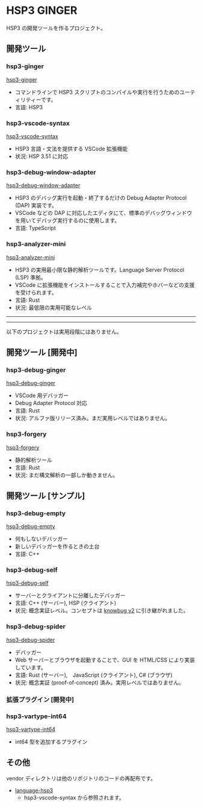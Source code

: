 # HSP3 GINGER

HSP3 の開発ツールを作るプロジェクト。

## 開発ツール

### hsp3-ginger

[hsp3-ginger](hsp3-ginger)

- コマンドラインで HSP3 スクリプトのコンパイルや実行を行うためのユーティリティーです。
- 言語: HSP3

### hsp3-vscode-syntax

[hsp3-vscode-syntax](hsp3-vscode-syntax)

- HSP3 言語・文法を提供する VSCode 拡張機能
- 状況: HSP 3.51 に対応

### hsp3-debug-window-adapter

[hsp3-debug-window-adapter](hsp3-debug-window-adapter)

- HSP3 のデバッグ実行を起動・終了するだけの Debug Adapter Protocol (DAP) 実装です。
- VSCode などの DAP に対応したエディタにて、標準のデバッグウィンドウを用いてデバッグ実行するのに使用します。
- 言語: TypeScript

### hsp3-analyzer-mini

[hsp3-analyzer-mini](hsp3-analyzer-mini)

- HSP3 の実用最小限な静的解析ツールです。Language Server Protocol (LSP) 準拠。
- VSCode に拡張機能をインストールすることで入力補完やホバーなどの支援を受けられます。
- 言語: Rust
- 状況: 最低限の実用可能なレベル

----
----

以下のプロジェクトは実用段階にはありません。

## 開発ツール [開発中]

### hsp3-debug-ginger

[hsp3-debug-ginger](hsp3-debug-ginger)

- VSCode 用デバッガー
- Debug Adapter Protocol 対応
- 言語: Rust
- 状況: アルファ版リリース済み。まだ実用レベルではありません。

### hsp3-forgery

[hsp3-forgery](hsp3-forgery)

- 静的解析ツール
- 言語: Rust
- 状況: まだ構文解析の一部しか動きません。

## 開発ツール [サンプル]

### hsp3-debug-empty

[hsp3-debug-empty](hsp3-debug-empty)

- 何もしないデバッガー
- 新しいデバッガーを作るときの土台
- 言語: C++

### hsp3-debug-self

[hsp3-debug-self](hsp3-debug-self)

- サーバーとクライアントに分離したデバッガー
- 言語: C++ (サーバー), HSP (クライアント)
- 状況: 概念実証レベル。コンセプトは [knowbug v2](https://github.com/vain0x) に引き継がれました。

### hsp3-debug-spider

[hsp3-debug-spider](hsp3-debug-spider)

- デバッガー
- Web サーバーとブラウザを起動することで、GUI を HTML/CSS により実装しています。
- 言語: Rust (サーバー),　JavaScript (クライアント), C# (ブラウザ)
- 状況: 概念実証 (proof-of-concept) 済み。実用レベルではありません。

### 拡張プラグイン [開発中]

### hsp3-vartype-int64

[hsp3-vartype-int64](hsp3-vartype-int64)

- int64 型を追加するプラグイン

## その他

vendor ディレクトリは他のリポジトリのコードの再配布です。

- [language-hsp3](https://github.com/honobonosun/language-hsp3)
    - hsp3-vscode-syntax から参照されます。

